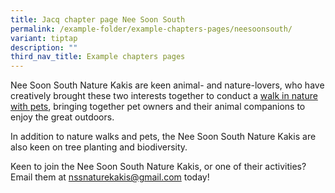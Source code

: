 ```yaml
---
title: Jacq chapter page Nee Soon South
permalink: /example-folder/example-chapters-pages/neesoonsouth/
variant: tiptap
description: ""
third_nav_title: Example chapters pages
---
```

<p>Nee Soon South Nature Kakis are keen animal- and nature-lovers, who have
creatively brought these two interests together to conduct a <a href="" rel="noopener noreferrer nofollow" target="_blank">walk in nature with pets</a>,
bringing together pet owners and their animal companions to enjoy the great
outdoors.</p>
<p>In addition to nature walks and pets, the Nee Soon South Nature Kakis
are also keen on tree planting and biodiversity.</p>
<p>Keen to join the Nee Soon South Nature Kakis, or one of their activities?
Email them at <a href="mailto:nssnaturekakis@gmail.com" rel="noopener noreferrer nofollow" target="_blank">nssnaturekakis@gmail.com</a> today!</p>